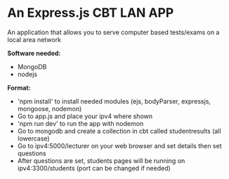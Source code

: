 # An Express.js CBT LAN APP

An application that allows you to serve computer based tests/exams on a local area network

**Software needed:**

- MongoDB
- nodejs

**Format:**

- 'npm install' to install needed modules (ejs, bodyParser, expressjs, mongoose, nodemon)
- Go to app.js and place your ipv4 where shown
- 'npm run dev' to run the app with nodemon
- Go to mongodb and create a collection in cbt called studentresults (all lowercase)
- Go to ipv4:5000/lecturer on your web browser and set details then set questions
- After questions are set, students pages will be running on ipv4:3300/students (port can be changed if needed)
